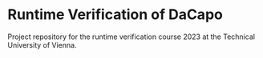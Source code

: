 # Runtime Verification of DaCapo

Project repository for the runtime verification course 2023 at the Technical University of Vienna.
